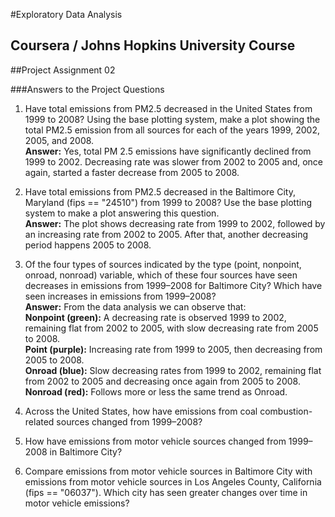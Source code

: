#Exploratory Data Analysis
## Coursera / Johns Hopkins University Course 
##Project Assignment 02
<br/>

###Answers to the Project Questions

1. Have total emissions from PM2.5 decreased in the United States from 1999 to 2008? 
Using the base plotting system, make a plot showing the total PM2.5 emission from all
sources for each of the years 1999, 2002, 2005, and 2008.<br/>
**Answer:**  Yes, total PM 2.5 emissions have significantly declined from 1999 to 2002. 
Decreasing rate was slower from 2002 to 2005 and, once again, started a faster decrease from 2005 to 2008.

2. Have total emissions from PM2.5 decreased in the Baltimore City, Maryland (fips == "24510") 
from 1999 to 2008? Use the base plotting system to make a plot answering this question.<br/>
**Answer:** The plot shows decreasing rate from 1999 to 2002, followed by an increasing rate from 2002 to 2005. 
After that, another decreasing period happens 2005 to 2008.

3. Of the four types of sources indicated by the type (point, nonpoint, onroad, nonroad) variable, 
which of these four sources have seen decreases in emissions from 1999–2008 for Baltimore City? 
Which have seen increases in emissions from 1999–2008? <br/>
**Answer:** From the data analysis we can observe that:<br/>
**Nonpoint (green):** A decreasing rate is observed 1999 to 2002, remaining flat from 2002 to 2005, with slow decreasing rate from 2005 to 2008.<br/>
**Point (purple):** Increasing rate from 1999 to 2005, then decreasing from 2005 to 2008.<br/>
**Onroad (blue):** Slow decreasing rates from 1999 to 2002, remaining flat from 2002 to 2005 and decreasing once again from 2005 to 2008.<br/>
**Nonroad (red):** Follows more or less the same trend as Onroad.<br/>

4. Across the United States, how have emissions from coal combustion-related sources changed from 1999–2008?

5. How have emissions from motor vehicle sources changed from 1999–2008 in Baltimore City?

6. Compare emissions from motor vehicle sources in Baltimore City with emissions from motor 
vehicle sources in Los Angeles County, California (fips == "06037"). Which city has seen greater 
changes over time in motor vehicle emissions?



